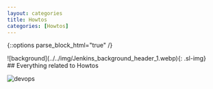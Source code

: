 ```yaml
---
layout: categories
title: Howtos
categories: [Howtos]
---
```

{::options parse_block_html="true" /}
<!-- ![background](../img/clouds_bg2.webp){: .bg-img} -->
<!--- SLIDER -->
<div class="slider">
<div id="carousel-top" class="carousel" data-interval="5000" data-ride="carousel">
![background](../../img/Jenkins_background_header_1.webp){: .sl-img}
<div class="carousel-inner">
## Everything related to Howtos

![devops](../../img/howto_small.webp)
</div>
</div>
</div>
